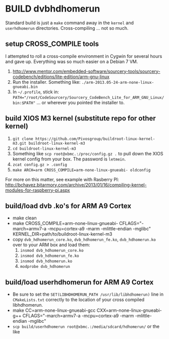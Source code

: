 BUILD dvbhdhomerun
============
Standard build is just a `make` command away in the `kernel` and `userhdhomerun`
directories. Cross-compiling ... not so much.

setup CROSS_COMPILE tools
------------
I attempted to roll a cross-compile environment in Cygwin for several hours
and gave up. Everything was so much easier on a Debian 7 VM.

1. http://www.mentor.com/embedded-software/sourcery-tools/sourcery-codebench/editions/lite-edition/arm-gnu-linux
2. Run the installer. Something like: `./arm-2013.05-24-arm-none-linux-gnueabi.bin`
3. In `~/.profile`, stick in:
`PATH="/root/CodeSourcery/Sourcery_CodeBench_Lite_for_ARM_GNU_Linux/bin:$PATH"`
... or wherever you pointed the installer to.

build XIOS M3 kernel (substitute repo for other kernel)
------------
1. `git clone https://github.com/Pivosgroup/buildroot-linux-kernel-m3.git buildroot-linux-kernel-m3`
2. `cd buildroot-linux-kernel-m3`
3. Something like `scp root@xbmc.:/proc/config.gz .` to pull down the XIOS
kernel config from your box. The password is `letmein`.
4. `zcat config.gz > .config`
5. `make ARCH=arm CROSS_COMPILE=arm-none-linux-gnueabi- oldconfig`

For more on this matter, see example with Rasberry PI:
http://bchavez.bitarmory.com/archive/2013/01/16/compiling-kernel-modules-for-raspberry-pi.aspx

build/load dvb .ko's for ARM A9 Cortex
------------
- make clean
- make CROSS_COMPILE=arm-none-linux-gnueabi- CFLAGS="-march=armv7-a -mcpu=cortex-a9 -marm -mlittle-endian -mglibc"
KERNEL_DIR=path/to/buildroot-linux-kernel-m3
- copy `dvb_hdhomerun_core.ko`, `dvb_hdhomerun_fe.ko`, `dvb_hdhomerun.ko` over
to your ARM box and load them:
    1. `insmod dvb_hdhomerun_core.ko`
    2. `insmod dvb_hdhomerun_fe.ko`
    3. `insmod dvb_hdhomerun.ko`
    4. `modprobe dvb_hdhomerun`

build/load userhdhomerun for ARM A9 Cortex
------------
- Be sure to set the `SET(LIBHDHOMERUN_PATH /usr/lib/libhdhomerun)` line in
`CMakeLists.txt` correctly to the location of your cross compiled libhdhomerun.
- make CC=arm-none-linux-gnueabi-gcc CXX=arm-none-linux-gnueabi-g++ CFLAGS="-march=armv7-a -mcpu=cortex-a9 -marm -mlittle-endian -mglibc"
- `scp build/userhdhomerun root@xbmc.:/media/sdcard/hdhomerun/` or the like
